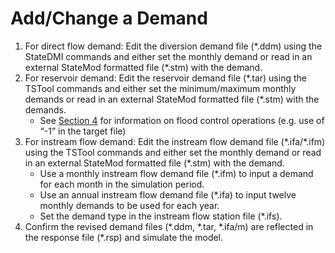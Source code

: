 # Add/Change a Demand #

1.	For direct flow demand: Edit the diversion demand file (\*.ddm) using the StateDMI commands and either set 
the monthly demand or read in an external StateMod formatted file (\*.stm) with the demand.
2.	For reservoir demand: Edit the reservoir demand file (\*.tar) using the TSTool commands and either set the 
minimum/maximum monthly demands or read in an external StateMod formatted file (\*.stm) with the demands.
	* See [Section 4](..\InputDescription\40.md) for information on flood control operations (e.g. use of “-1” in the target file)
3.	For instream flow demand: Edit the instream flow demand file (\*.ifa/*.ifm) using the TSTool commands and 
either set the monthly demand or read in an external StateMod formatted file (\*.stm) with the demand.
	* Use a monthly instream flow demand file (\*.ifm) to input a demand for each month in the simulation period.
	* Use an annual instream flow demand file (\*.ifa) to input twelve monthly demands to be used for each year.
	* Set the demand type in the instream flow station file (\*.ifs).
5.	Confirm the revised demand files (\*.ddm, \*.tar, \*.ifa/m) are reflected in the response file (\*.rsp) and 
simulate the model.
